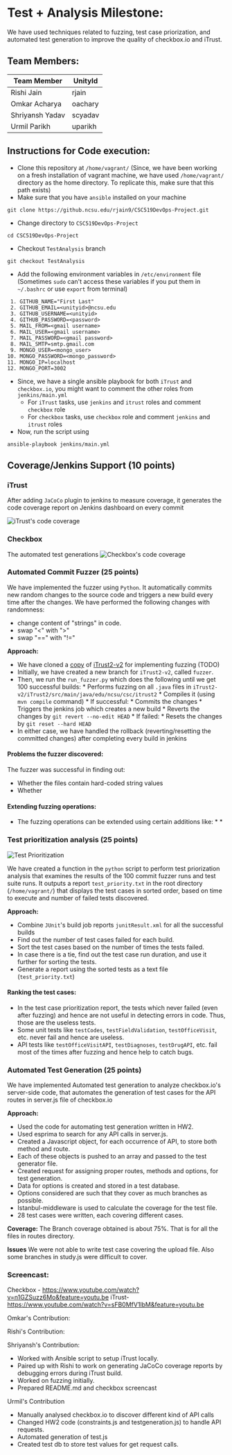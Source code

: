 # Test + Analysis Milestone:

We have used techniques related to fuzzing, test case priorization, and automated test generation to improve the quality of checkbox.io and iTrust.

## Team Members:

|  Team Member |   UnityId |  
|  ---   |  ---   |  
|  Rishi Jain  |    rjain |  
|  Omkar Acharya  |    oachary  |  
|  Shriyansh Yadav   |  scyadav  |
|  Urmil Parikh   |  uparikh   |


## Instructions for Code execution:  

* Clone this repository at `/home/vagrant/` (Since, we have been working on a fresh installation of vagrant machine, we have used `/home/vagrant/` directory as the home directory. To replicate this, make sure that this path exists)
* Make sure that you have `ansible` installed on your machine
```
git clone https://github.ncsu.edu/rjain9/CSC519DevOps-Project.git
```
* Change directory to `CSC519DevOps-Project`
```
cd CSC519DevOps-Project
```
* Checkout `TestAnalysis` branch
```
git checkout TestAnalysis
```
* Add the following environment variables in `/etc/environment` file (Sometimes `sudo` can't access these variables if you put them in `~/.bashrc` or use `export` from terminal)  
```
 1. GITHUB_NAME="First Last"
 2. GITHUB_EMAIL=<unityid>@ncsu.edu
 3. GITHUB_USERNAME=<unityid>
 4. GITHUB_PASSWORD=<password>
 5. MAIL_FROM=<gmail username>
 6. MAIL_USER=<gmail username>
 7. MAIL_PASSWORD=<gmail password>
 8. MAIL_SMTP=smtp.gmail.com
 9. MONGO_USER=<mongo_user>
10. MONGO_PASSWORD=<mongo_password>
11. MONGO_IP=localhost
12. MONGO_PORT=3002
```
* Since, we have a single ansible playbook for both `iTrust` and `checkbox.io`, you might want to comment the other roles from `jenkins/main.yml`  
  * For `iTrust` tasks, use `jenkins` and `itrust` roles and comment `checkbox` role
  * For `checkbox` tasks, use `checkbox` role and comment `jenkins` and `itrust` roles
* Now, run the script using
```
ansible-playbook jenkins/main.yml
```

## Coverage/Jenkins Support (10 points)

### iTrust
After adding `JaCoCo` plugin to jenkins to measure coverage, it generates the code coverage report on Jenkins dashboard on every commit

![iTrust's code coverage]()

### Checkbox

The automated test generations
![Checkbox's code coverage]()


### Automated Commit Fuzzer (25 points)

We have implemented the fuzzer using `Python`. It automatically commits new random changes to the source code and triggers a new build every time after the changes. We have performed the following changes with randomness:  

   - change content of "strings" in code.
   - swap "<" with ">"
   - swap "==" with "!="

**Approach:**
* We have cloned a [copy](https://github.ncsu.edu/oachary/iTrust2-v2/tree/fuzzer) of [iTrust2-v2](https://github.ncsu.edu/engr-csc326-staff/iTrust2-v2) for implementing fuzzing (TODO)
* Initially, we have created a new branch for `iTrust2-v2`, called `fuzzer`.
* Then, we run the `run_fuzzer.py` which does the following until we get 100 successful builds:
      * Performs fuzzing on all `.java` files in `iTrust2-v2/iTrust2/src/main/java/edu/ncsu/csc/itrust2`
      * Compiles it (using `mvn compile` command)
      * If successful:
            * Commits the changes
            * Triggers the jenkins job which creates a new build 
            * Reverts the changes by `git revert --no-edit HEAD`
      * If failed:
            * Resets the changes by `git reset --hard HEAD`
* In either case, we have handled the rollback (reverting/resetting the committed changes) after completing every build in jenkins

#### Problems the fuzzer discovered:

The fuzzer was successful in finding out:
* Whether the files contain hard-coded string values
* Whether 


#### Extending fuzzing operations: 

* The fuzzing operations can be extended using certain additions like:
     *
     *

### Test prioritization analysis (25 points)

![Test Prioritization]()

We have created a function in the `python` script to perform test priorization analysis that examines the results 
of the 100 commit fuzzer runs and test suite runs. It outputs a report `test_priority.txt` in the root directory (`/home/vagrant/`) that displays the test cases in sorted order, based on time to execute and number of failed tests discovered.

**Approach:**  
* Combine `JUnit`'s build job reports `junitResult.xml` for all the successful builds
* Find out the number of test cases failed for each build.
* Sort the test cases based on the number of times the tests failed.
* In case there is a tie, find out the test case run duration, and use it further for sorting the tests.
* Generate a report using the sorted tests as a text file (`test_priority.txt`)
     
#### Ranking the test cases:

* In the test case prioritization report, the tests which never failed (even after fuzzing) and hence are not useful in detecting errors in code. Thus, those are the useless tests.
* Some unit tests like `testCodes`, `testFieldValidation`, `testOfficeVisit`, etc. never fail and hence are useless.
* API tests like `testOfficeVisitAPI`, `testDiagnoses`, `testDrugAPI`, etc. fail most of the times after fuzzing and hence help to catch bugs.

### Automated Test Generation (25 points)

We have implemented Automated test generation to analyze checkbox.io's server-side code, that automates the
generation of test cases for the API routes in server.js file of checkbox.io

**Approach:**
* Used the code for automating test generation written in HW2.   
* Used esprima to search for any API calls in server.js.  
* Created a Javascript object, for each occurrence of API, to store both method and route. 
* Each of these objects is pushed to an array and passed to the test generator file.  
* Created request for assigning proper routes, methods and options, for test generation. 
* Data for options is created and stored in a test database. 
* Options considered are such that they cover as much branches as possible. 
* Istanbul-middleware is used to calculate the coverage for the test file. 
* 28 test cases were written, each covering different cases.

**Coverage:**
The Branch coverage obtained is about 75%. That is for all the files in routes directory.

**Issues**
We were not able to write test case covering the upload file. Also some branches in study.js were difficult to cover.

### Screencast:  

Checkbox - https://www.youtube.com/watch?v=n1GZSuzz6Mo&feature=youtu.be
iTrust- https://www.youtube.com/watch?v=sFB0MfV1lbM&feature=youtu.be

Omkar's Contribution:

Rishi's Contribution:

Shriyansh's Contribution:
* Worked with Ansible script to setup iTrust locally.
* Paired up with Rishi to work on generating JaCoCo coverage reports by debugging errors during iTrust build. 
* Worked on fuzzing initially.  
* Prepared README.md and checkbox screencast

Urmil's Contribution
 * Manually analysed checkbox.io to discover different kind of API calls
 * Changed HW2 code (constraints.js and testgeneration.js) to handle API requests.
 * Automated generation of test.js
 * Created test db to store test values for get request calls.
